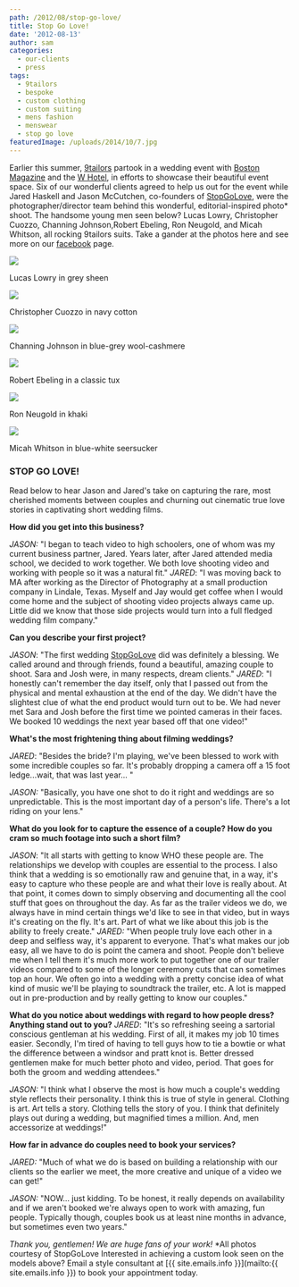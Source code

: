 ```yaml
---
path: /2012/08/stop-go-love/
title: Stop Go Love!
date: '2012-08-13'
author: sam
categories:
  - our-clients
  - press
tags:
  - 9tailors
  - bespoke
  - custom clothing
  - custom suiting
  - mens fashion
  - menswear
  - stop go love
featuredImage: /uploads/2014/10/7.jpg
---
```

Earlier this summer, [9tailors](http://www.9tailors.com/) partook in a wedding event with [Boston Magazine](http://www.bostonmagazine.com/index.html) and the [W Hotel](http://deals.whotels.com/W-Boston-Hotel-1787/so.htm?PS=PS_aa_NorthBosChi_Bing_w_hotel_boston_Exact_031512_NAD_FM), in efforts to showcase their beautiful event space. Six of our wonderful clients agreed to help us out for the event while Jared Haskell and Jason McCutchen, co-founders of [StopGoLove](http://weddingfilms.stopgolove.net/), were the photographer/director team behind this wonderful, editorial-inspired photo\* shoot. The handsome young men seen below? Lucas Lowry, Christopher Cuozzo, Channing Johnson,Robert Ebeling, Ron Neugold, and Micah Whitson, all rocking 9tailors suits. Take a gander at the photos here and see more on our [facebook](https://www.facebook.com/9tailors) page.

[![](http://2.bp.blogspot.com/-h1iVxpdvhSs/UCvAenqsauI/AAAAAAAAAuI/vyNaHI3s59c/s320/Lucas2.jpg)](http://2.bp.blogspot.com/-h1iVxpdvhSs/UCvAenqsauI/AAAAAAAAAuI/vyNaHI3s59c/s1600/Lucas2.jpg)

Lucas Lowry in grey sheen

[![](http://1.bp.blogspot.com/-jwXHRO5-454/UCvA8NGtEhI/AAAAAAAAAuo/sTeBGHaBHYE/s320/Chris1.jpg)](http://1.bp.blogspot.com/-jwXHRO5-454/UCvA8NGtEhI/AAAAAAAAAuo/sTeBGHaBHYE/s1600/Chris1.jpg)

Christopher Cuozzo in navy cotton

[![](http://3.bp.blogspot.com/-M7y0IOcyQHM/UCvAubboqxI/AAAAAAAAAuY/z9wL-0YoTIA/s320/Channing2.jpg)](http://3.bp.blogspot.com/-M7y0IOcyQHM/UCvAubboqxI/AAAAAAAAAuY/z9wL-0YoTIA/s1600/Channing2.jpg)

Channing Johnson in blue-grey wool-cashmere

[![](http://1.bp.blogspot.com/-swzHw_EAgJg/UCvBeemT0KI/AAAAAAAAAvM/XPHMd-LOtUQ/s320/Robert1.jpg)](http://1.bp.blogspot.com/-swzHw_EAgJg/UCvBeemT0KI/AAAAAAAAAvM/XPHMd-LOtUQ/s1600/Robert1.jpg)

Robert Ebeling in a classic tux

[![](http://1.bp.blogspot.com/-zp1i8NCHvv4/UCvB2AleqvI/AAAAAAAAAvo/13huULpyEfw/s320/Ronnie2.jpg)](http://1.bp.blogspot.com/-zp1i8NCHvv4/UCvB2AleqvI/AAAAAAAAAvo/13huULpyEfw/s1600/Ronnie2.jpg)

Ron Neugold in khaki

[![](http://1.bp.blogspot.com/-0qE3oIfOvjQ/UCvCS_tej4I/AAAAAAAAAwU/Hx0aIDMRWnc/s320/9tailors_2012-+452.jpg)](http://1.bp.blogspot.com/-0qE3oIfOvjQ/UCvCS_tej4I/AAAAAAAAAwU/Hx0aIDMRWnc/s1600/9tailors_2012-+452.jpg)

Micah Whitson in blue-white seersucker

### STOP GO LOVE!

Read below to hear Jason and Jared's take on capturing the rare, most cherished moments between couples and churning out cinematic true love stories in captivating short wedding films. 

 **How did you get into this business?**

_JASON:_ "I began to teach video to high schoolers, one of whom was my current business partner, Jared. Years later, after Jared attended media school, we decided to work together. We both love shooting video and working with people so it was a natural fit."
 _JARED_: "I was moving back to MA after working as the Director of Photography at a small production company in Lindale, Texas. Myself and Jay would get coffee when I would come home and the subject of shooting video projects always came up. Little did we know that those side projects would turn into a full fledged wedding film company."

**Can you describe your first project?**

_JASON_: "The first wedding [StopGoLove](http://weddingfilms.stopgolove.net/) did was definitely a blessing. We called around and through friends, found a beautiful, amazing couple to shoot. Sara and Josh were, in many respects, dream clients."
 _JARED_: "I honestly can't remember the day itself, only that I passed out from the physical and mental exhaustion at the end of the day. We didn't have the slightest clue of what the end product would turn out to be. We had never met Sara and Josh before the first time we pointed cameras in their faces. We booked 10 weddings the next year based off that one video!"

**What's the most frightening thing about filming weddings?**

 _JARED_: "Besides the bride? I'm playing, we've been blessed to work with some incredible couples so far. It's probably dropping a camera off a 15 foot ledge...wait, that was last year... " 

_JASON:_ "Basically, you have one shot to do it right and weddings are so unpredictable. This is the most important day of a person's life. There's a lot riding on your lens."

**What do you look for to capture the essence of a couple? How do you cram so much footage into such a short film?**

_JASON_: "It all starts with getting to know WHO these people are. The relationships we develop with couples are essential to the process. I also think that a wedding is so emotionally raw and genuine that, in a way, it's easy to capture who these people are and what their love is really about. At that point, it comes down to simply observing and documenting all the cool stuff that goes on throughout the day. As far as the trailer videos we do, we always have in mind certain things we'd like to see in that video, but in ways it's creating on the fly. It's art. Part of what we like about this job is the ability to freely create."
 _JARED:_ "When people truly love each other in a deep and selfless way, it's apparent to everyone. That's what makes our job easy, all we have to do is point the camera and shoot. People don't believe me when I tell them it's much more work to put together one of our trailer videos compared to some of the longer ceremony cuts that can sometimes top an hour. We often go into a wedding with a pretty concise idea of what kind of music we'll be playing to soundtrack the trailer, etc. A lot is mapped out in pre-production and by really getting to know our couples."

**What do you notice about weddings with regard to how people dress? Anything stand out to you?**
 _JARED_: "It's so refreshing seeing a sartorial conscious gentleman at his wedding. First of all, it makes my job 10 times easier. Secondly, I'm tired of having to tell guys how to tie a bowtie or what the difference between a windsor and pratt knot is. Better dressed gentlemen make for much better photo and video, period. That goes for both the groom and wedding attendees."

_JASON:_ "I think what I observe the most is how much a couple's wedding style reflects their personality. I think this is true of style in general. Clothing is art. Art tells a story. Clothing tells the story of you. I think that definitely plays out during a wedding, but magnified times a million. And, men accessorize at weddings!" 

**How far in advance do couples need to book your services?**

_JARED:_ "Much of what we do is based on building a relationship with our clients so the earlier we meet, the more creative and unique of a video we can get!"

_JASON:_ "NOW… just kidding. To be honest, it really depends on availability and if we aren't booked we're always open to work with amazing, fun people. Typically though, couples book us at least nine months in advance, but sometimes even two years." 

 _Thank you, gentlemen! We are huge fans of your work!_ 
 \*All photos courtesy of StopGoLove
 Interested in achieving a custom look seen on the models above? Email a style consultant at [{{ site.emails.info }}](mailto:{{ site.emails.info }}) to book your appointment today.